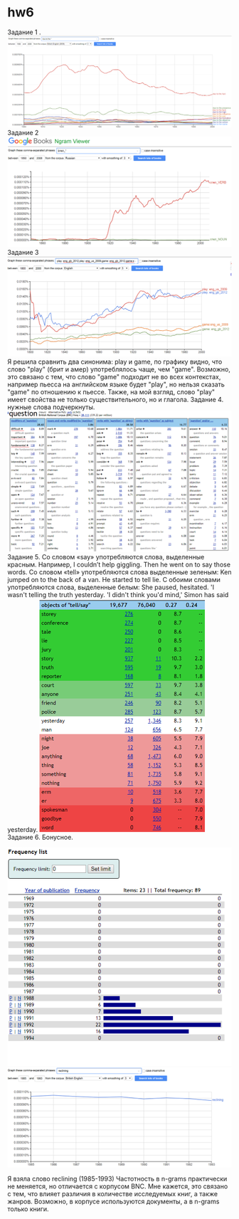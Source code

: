 # hw6
Задание 1 . 
![](https://github.com/savelyevaanastasia/hw6/blob/master/%D1%80%D0%B8%D1%811.png)
Задание 2 
![](https://github.com/savelyevaanastasia/hw6/blob/master/%D1%80%D0%B8%D1%812.png)
Задание 3
![](https://github.com/savelyevaanastasia/hw6/blob/master/%D1%80%D0%B8%D1%813.png)
Я решила сравнить два синонима: play и game, по графику видно, что слово "play" (брит и амер) употреблялось чаще, чем "game". Возможно, это связано с тем, что слово "game" подходит не во всех контекстах, например пьесса на английском языке будет "play", но нельзя сказать "game" по отношению к пьессе. Также, на мой взгляд, слово "play" имеет свойства не только существительного, но и глагола.
Задание 4.
нужные слова подчеркнуты.
![](https://github.com/savelyevaanastasia/hw6/blob/master/%D1%80%D0%B8%D1%814.png) 
Задание 5.
Со словом «say» употребляются слова, выделенные красным.  Например, I couldn’t help giggling. Then he went on to say those words.
Со словом «tell» употребляются слова выделенные зеленым: Ken jumped on to the back of a van. He started to tell lie.
С обоими словами употребляются слова, выделенные белым:  She paused, hesitated. 'I wasn't  telling the  truth yesterday. 'I didn't think you'd mind,' Simon has said yesterday.
![](https://github.com/savelyevaanastasia/hw6/blob/master/%D1%80%D0%B8%D1%815.png)
Задание 6. Бонусное.

![](https://github.com/savelyevaanastasia/hw6/blob/master/%D1%80%D0%B8%D1%816.png)
![](https://github.com/savelyevaanastasia/hw6/blob/master/%D1%80%D0%B8%D1%817.png)

Я взяла слово reclining (1985-1993)
Частотность в n-grams практически не меняется, но отличается с корпусом BNC.  Мне кажется,  это связано с тем, что влияет различия в количестве исследуемых книг, а также жанров. Возможно, в корпусе используются документы, а в n-grams только книги.




